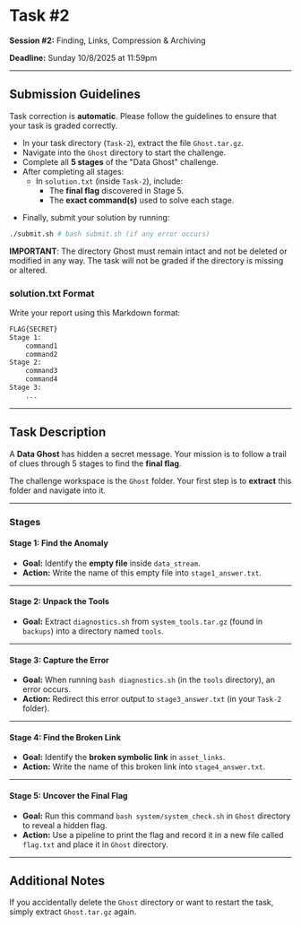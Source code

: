 # Task #2

**Session #2:** Finding, Links, Compression & Archiving

**Deadline:** Sunday 10/8/2025 at 11:59pm

---

## Submission Guidelines
Task correction is **automatic**. Please follow the guidelines to ensure that your task is graded correctly.

* In your task directory (`Task-2`), extract the file `Ghost.tar.gz`.
* Navigate into the `Ghost` directory to start the challenge.
* Complete all **5 stages** of the "Data Ghost" challenge.
* After completing all stages:
  * In `solution.txt` (inside `Task-2`), include:
    * The **final flag** discovered in Stage 5.
    * The **exact command(s)** used to solve each stage.

- Finally, submit your solution by running:
```bash
./submit.sh # bash submit.sh (if any error occurs)
```

**IMPORTANT**: The directory Ghost must remain intact and not be deleted or modified in any way. The task will not be graded if the directory is missing or altered.

### solution.txt Format

Write your report using this Markdown format:

```markdown
FLAG{SECRET}
Stage 1:
    command1
    command2
Stage 2:
    command3
    command4
Stage 3:
    ...
```

---

## Task Description

A **Data Ghost** has hidden a secret message. Your mission is to follow a trail of clues through 5 stages to find the **final flag**.

The challenge workspace is the `Ghost` folder. Your first step is to **extract** this folder and navigate into it.

---

### Stages

#### **Stage 1: Find the Anomaly**

* **Goal:** Identify the **empty file** inside `data_stream`.
* **Action:** Write the name of this empty file into `stage1_answer.txt`.

---

#### **Stage 2: Unpack the Tools**

* **Goal:** Extract `diagnostics.sh` from `system_tools.tar.gz` (found in `backups`) into a directory named `tools`.

---

#### **Stage 3: Capture the Error**

* **Goal:** When running `bash diagnostics.sh` (in the `tools` directory), an error occurs.
* **Action:** Redirect this error output to `stage3_answer.txt` (in your `Task-2` folder).

---

#### **Stage 4: Find the Broken Link**

* **Goal:** Identify the **broken symbolic link** in `asset_links`.
* **Action:** Write the name of this broken link into `stage4_answer.txt`.

---

#### **Stage 5: Uncover the Final Flag**

* **Goal:** Run this command `bash system/system_check.sh` in `Ghost` directory to reveal a hidden flag.
* **Action:** Use a pipeline to print the flag and record it in a new file called `flag.txt` and place it in `Ghost` directory.
---

## Additional Notes

If you accidentally delete the `Ghost` directory or want to restart the task, simply extract `Ghost.tar.gz` again.
